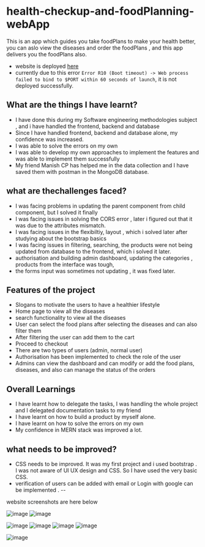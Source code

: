 # health-checkup-and-foodPlanning-webApp
This is an app which guides you take foodPlans to make your health better, you can aslo view the diseases and order the foodPlans , and this app delivers you the foodPlans also.

- website is deployed [here](https://healthify-me-rd.herokuapp.com/)
- currently due to this error `Error R10 (Boot timeout) -> Web process failed to bind to $PORT within 60 seconds of launch`, it is not deployed successfully.

## What are the things I have learnt? 
- I have done this during my Software engineering methodologies subject , and i have handled the frontend, backend and database
- Since I have handled frontend, backend and database alone, my confidence was increased.
- I was able to solve the errors on my own
- I was able to develop my own approaches to implement the features and was able to implement them successfully
- My friend Manish CP has helped me in the data collection and I have saved them with postman in the MongoDB database.

## what are thechallenges faced?
- I was facing problems in updating the parent component from child component, but I solved it finally
- I was facing issues in solving the CORS error , later i figured out that it was due to the attributes mismatch. 
- I was facing issues in the flexibiltiy, layout , which i solved later after studying about the bootstrap basics
- I was facing issues in filtering, searching, the products were not being updated from database to the frontend,  which i solved it later.
- authorisation and building admin dashboard, updating the categories , products from the interface was tough, 
- the forms input was sometimes not updating , it was fixed later.

## Features of the project 
- Slogans to motivate the users to have a healthier lifestyle
- Home page to view all the diseases
- search functionality to view all the diseases
- User can select the food plans after selecting the diseases and can also filter them
- After filtering the user can add them to the cart
- Proceed to checkout
- There are two types of users (admin, normal user)
- Authorisation has been implemented to check the role of the user 
- Admins can view the dashboard and can modify or add the food plans, diseases, and also can manage the status of the orders

## Overall Learnings
- I have learnt how to delegate the tasks, I was handling the whole project and I delegated documentation tasks to my friend
- I have learnt on how to build a product by myself alone.
- I have learnt on how to solve the errors on my own
- My confidence in MERN stack was improved a lot.

## what needs to be improved?
- CSS needs to be improved. It was my first project and i used bootstrap . I was not aware of UI UX design and CSS. So I have used the very basic CSS.
- verification of users can be added with email or Login with google can be implemented .
--

website screenshots are here below 

![image](https://user-images.githubusercontent.com/58523134/172038775-97b69432-51da-445c-9b34-3fc3a8d98d2b.png)
![image](https://user-images.githubusercontent.com/58523134/172038781-380fbd6f-338a-461c-b23a-dfcd829d4357.png)

![image](https://user-images.githubusercontent.com/58523134/172038993-918f9edc-dd3d-4632-9dc6-ec30e14d2892.png)
![image](https://user-images.githubusercontent.com/58523134/172038997-f91629ae-d111-4f4f-a262-a9eb3acd022f.png)
![image](https://user-images.githubusercontent.com/58523134/172039003-bd401bf0-a1b5-4387-b14e-e5dd699298ba.png)
![image](https://user-images.githubusercontent.com/58523134/172039011-585ff829-1eeb-412e-b452-39f3f17ab4ac.png)

![image](https://user-images.githubusercontent.com/58523134/172039214-df24cb19-65db-4ccd-baa0-694d5a7a077b.png)
